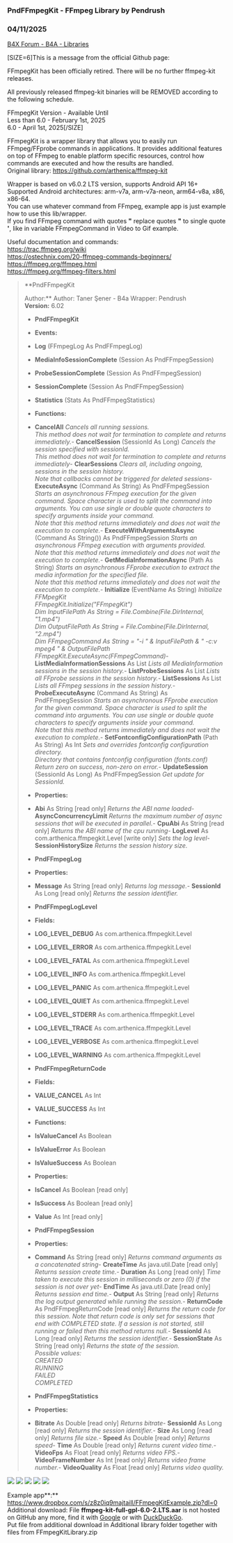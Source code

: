 ### PndFFmpegKit - FFmpeg Library by Pendrush
### 04/11/2025
[B4X Forum - B4A - Libraries](https://www.b4x.com/android/forum/threads/137426/)

[SIZE=6]This is a message from the official Github page:  
  
FFmpegKit has been officially retired. There will be no further ffmpeg-kit releases.  
  
All previously released ffmpeg-kit binaries will be REMOVED according to the following schedule.  
  
FFmpegKit Version - Available Until  
 Less than 6.0 - February 1st, 2025  
 6.0 - April 1st, 2025[/SIZE]  
  
  
FFmpegKit is a wrapper library that allows you to easily run FFmpeg/FFprobe commands in applications. It provides additional features on top of FFmpeg to enable platform specific resources, control how commands are executed and how the results are handled.  
Original library: <https://github.com/arthenica/ffmpeg-kit>  
  
Wrapper is based on v6.0.2 LTS version, supports Android API 16+  
Supported Android architectures: arm-v7a, arm-v7a-neon, arm64-v8a, x86, x86-64.  
You can use whatever command from FFmpeg, example app is just example how to use this lib/wrapper.  
If you find FFmpeg command with quotes **"** replace quotes **"** to single quote **'**, like in variable FFmpegCommand in Video to Gif example.  
  
Useful documentation and commands:  
<https://trac.ffmpeg.org/wiki>  
<https://ostechnix.com/20-ffmpeg-commands-beginners/>  
<https://ffmpeg.org/ffmpeg.html>  
<https://ffmpeg.org/ffmpeg-filters.html>  
  
> **PndFFmpegKit  
>   
> Author:** Author: Taner Şener - B4a Wrapper: Pendrush  
> **Version:** 6.02  
>
> - **PndFFmpegKit**
>
> - **Events:**
>
> - **Log** (FFmpegLog As PndFFmpegLog)
> - **MediaInfoSessionComplete** (Session As PndFFmpegSession)
> - **ProbeSessionComplete** (Session As PndFFmpegSession)
> - **SessionComplete** (Session As PndFFmpegSession)
> - **Statistics** (Stats As PndFFmpegStatistics)
>
> - **Functions:**
>
> - **CancelAll**
> *Cancels all running sessions.  
>  This method does not wait for termination to complete and returns immediately.*- **CancelSession** (SessionId As Long)
> *Cancels the session specified with sessionId.  
>  This method does not wait for termination to complete and returns immediately*- **ClearSessions**
> *Clears all, including ongoing, sessions in the session history.  
>  Note that callbacks cannot be triggered for deleted sessions*- **ExecuteAsync** (Command As String) As PndFFmpegSession
> *Starts an asynchronous FFmpeg execution for the given command. Space character is used to split the command into arguments. You can use single or double quote characters to specify arguments inside your command.  
>  Note that this method returns immediately and does not wait the execution to complete.*- **ExecuteWithArgumentsAsync** (Command As String()) As PndFFmpegSession
> *Starts an asynchronous FFmpeg execution with arguments provided.  
>  Note that this method returns immediately and does not wait the execution to complete.*- **GetMediaInformationAsync** (Path As String)
> *Starts an asynchronous FFprobe execution to extract the media information for the specified file.  
>  Note that this method returns immediately and does not wait the execution to complete.*- **Initialize** (EventName As String)
> *Initialize FFMpegKit   
>  FFmpegKit.Initialize("FFmpegKit")  
>  Dim InputFilePath As String = File.Combine(File.DirInternal, "1.mp4")  
>  Dim OutputFilePath As String = File.Combine(File.DirInternal, "2.mp4")  
>  Dim FFmpegCommand As String = "-i " & InputFilePath & " -c:v mpeg4 " & OutputFilePath  
>  FFmpegKit.ExecuteAsync(FFmpegCommand)*- **ListMediaInformationSessions** As List
> *Lists all MediaInformation sessions in the session history.*- **ListProbeSessions** As List
> *Lists all FFprobe sessions in the session history.*- **ListSessions** As List
> *Lists all FFmpeg sessions in the session history.*- **ProbeExecuteAsync** (Command As String) As PndFFmpegSession
> *Starts an asynchronous FFprobe execution for the given command. Space character is used to split the command into arguments. You can use single or double quote characters to specify arguments inside your command.  
>  Note that this method returns immediately and does not wait the execution to complete.*- **SetFontconfigConfigurationPath** (Path As String) As Int
> *Sets and overrides fontconfig configuration directory.  
>  Directory that contains fontconfig configuration (fonts.conf)  
>  Return zero on success, non-zero on error.*- **UpdateSession** (SessionId As Long) As PndFFmpegSession
> *Get update for SessionId.*
> - **Properties:**
>
> - **Abi** As String [read only]
> *Returns the ABI name loaded*- **AsyncConcurrencyLimit**
> *Returns the maximum number of async sessions that will be executed in parallel.*- **CpuAbi** As String [read only]
> *Returns the ABI name of the cpu running*- **LogLevel** As com.arthenica.ffmpegkit.Level [write only]
> *Sets the log level*- **SessionHistorySize**
> *Returns the session history size.*
> - **PndFFmpegLog**
>
> - **Properties:**
>
> - **Message** As String [read only]
> *Returns log message.*- **SessionId** As Long [read only]
> *Returns the session identifier.*
> - **PndFFmpegLogLevel**
>
> - **Fields:**
>
> - **LOG\_LEVEL\_DEBUG** As com.arthenica.ffmpegkit.Level
> - **LOG\_LEVEL\_ERROR** As com.arthenica.ffmpegkit.Level
> - **LOG\_LEVEL\_FATAL** As com.arthenica.ffmpegkit.Level
> - **LOG\_LEVEL\_INFO** As com.arthenica.ffmpegkit.Level
> - **LOG\_LEVEL\_PANIC** As com.arthenica.ffmpegkit.Level
> - **LOG\_LEVEL\_QUIET** As com.arthenica.ffmpegkit.Level
> - **LOG\_LEVEL\_STDERR** As com.arthenica.ffmpegkit.Level
> - **LOG\_LEVEL\_TRACE** As com.arthenica.ffmpegkit.Level
> - **LOG\_LEVEL\_VERBOSE** As com.arthenica.ffmpegkit.Level
> - **LOG\_LEVEL\_WARNING** As com.arthenica.ffmpegkit.Level
>
> - **PndFFmpegReturnCode**
>
> - **Fields:**
>
> - **VALUE\_CANCEL** As Int
> - **VALUE\_SUCCESS** As Int
>
> - **Functions:**
>
> - **IsValueCancel** As Boolean
> - **IsValueError** As Boolean
> - **IsValueSuccess** As Boolean
>
> - **Properties:**
>
> - **IsCancel** As Boolean [read only]
> - **IsSuccess** As Boolean [read only]
> - **Value** As Int [read only]
>
> - **PndFFmpegSession**
>
> - **Properties:**
>
> - **Command** As String [read only]
> *Returns command arguments as a concatenated string*- **CreateTime** As java.util.Date [read only]
> *Returns session create time.*- **Duration** As Long [read only]
> *Time taken to execute this session in milliseconds or zero (0) if the session is not over yet*- **EndTime** As java.util.Date [read only]
> *Returns session end time.*- **Output** As String [read only]
> *Returns the log output generated while running the session.*- **ReturnCode** As PndFFmpegReturnCode [read only]
> *Returns the return code for this session. Note that return code is only set for sessions that end with COMPLETED state. If a session is not started, still running or failed then this method returns null.*- **SessionId** As Long [read only]
> *Returns the session identifier.*- **SessionState** As String [read only]
> *Returns the state of the session.  
>  Possible values:  
>  CREATED  
>  RUNNING  
>  FAILED  
>  COMPLETED*
> - **PndFFmpegStatistics**
>
> - **Properties:**
>
> - **Bitrate** As Double [read only]
> *Returns bitrate*- **SessionId** As Long [read only]
> *Returns the session identifier.*- **Size** As Long [read only]
> *Returns file size.*- **Speed** As Double [read only]
> *Returns speed*- **Time** As Double [read only]
> *Returns curent video time.*- **VideoFps** As Float [read only]
> *Returns video FPS.*- **VideoFrameNumber** As Int [read only]
> *Returns video frame number.*- **VideoQuality** As Float [read only]
> *Returns video quality.*

  
 ![](https://www.b4x.com/android/forum/attachments/123975) ![](https://www.b4x.com/android/forum/attachments/123976) ![](https://www.b4x.com/android/forum/attachments/123977) ![](https://www.b4x.com/android/forum/attachments/123978) ![](https://www.b4x.com/android/forum/attachments/124017)  
  
Example app**:** <https://www.dropbox.com/s/z8z0iq9majtaill/FFmpegKitExample.zip?dl=0>  
Additional download: File **ffmpeg-kit-full-gpl-6.0-2.LTS.aar** is not hosted on GitHub any more, find it with [Google](https://www.google.com/search?q=%22ffmpeg-kit-full-gpl-6.0-2.LTS.aar%22) or with [DuckDuckGo](https://duckduckgo.com/?q=ffmpeg-kit-full-gpl-6.0-2.LTS.aar).  
Put file from additional download in Additional library folder together with files from FFmpegKitLibrary.zip